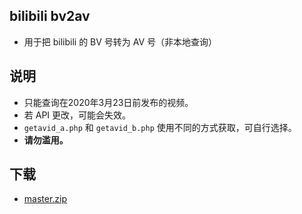 ## bilibili bv2av

- 用于把 bilibili 的 BV 号转为 AV 号（非本地查询）

## 说明

- 只能查询在2020年3月23日前发布的视频。
- 若 API 更改，可能会失效。
- `getavid_a.php` 和 `getavid_b.php` 使用不同的方式获取，可自行选择。
- **请勿滥用。**

## 下载

- [master.zip](https://github.com/Frost-ZX/bilibili_bv2av/archive/master.zip)
